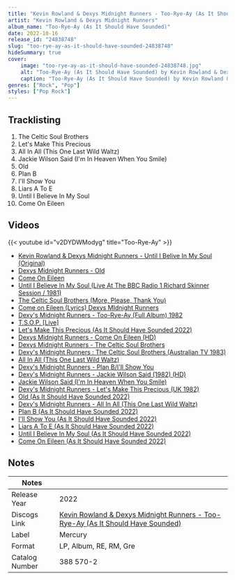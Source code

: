 ```yaml
---
title: "Kevin Rowland & Dexys Midnight Runners - Too-Rye-Ay (As It Should Have Sounded)"
artist: "Kevin Rowland & Dexys Midnight Runners"
album_name: "Too-Rye-Ay (As It Should Have Sounded)"
date: 2022-10-16
release_id: "24838748"
slug: "too-rye-ay-as-it-should-have-sounded-24838748"
hideSummary: true
cover:
    image: "too-rye-ay-as-it-should-have-sounded-24838748.jpg"
    alt: "Too-Rye-Ay (As It Should Have Sounded) by Kevin Rowland & Dexys Midnight Runners"
    caption: "Too-Rye-Ay (As It Should Have Sounded) by Kevin Rowland & Dexys Midnight Runners"
genres: ["Rock", "Pop"]
styles: ["Pop Rock"]
---
```

## Tracklisting
1. The Celtic Soul Brothers
2. Let's Make This Precious
3. All In All (This One Last Wild Waltz)
4. Jackie Wilson Said (I'm In Heaven When You Smile)
5. Old
6. Plan B
7. I'll Show You
8. Liars A To E
9. Until I Believe In My Soul
10. Come On Eileen

## Videos
{{< youtube id="v2DYDWModyg" title="Too-Rye-Ay" >}}
- [Kevin Rowland & Dexys Midnight Runners - Until I Belive In My Soul (Original)](https://www.youtube.com/watch?v=zEiRtCI6WJI)
- [Dexys Midnight Runners - Old](https://www.youtube.com/watch?v=wVB9PpwuTJM)
- [Come On Eileen](https://www.youtube.com/watch?v=GbpnAGajyMc)
- [Until I Believe In My Soul (Live At The BBC Radio 1 Richard Skinner Session / 1981)](https://www.youtube.com/watch?v=TnIc8paR5-M)
- [The Celtic Soul Brothers (More, Please, Thank You)](https://www.youtube.com/watch?v=jPEYHEZvhRw)
- [Come on Eileen (Lyrics)  Dexys MIdnight Runners](https://www.youtube.com/watch?v=BULwdSEBThk)
- [Dexy's Midnight Runners - Too-Rye-Ay (Full Album) 1982](https://www.youtube.com/watch?v=ah3LDkefeUU)
- [T.S.O.P. [Live]](https://www.youtube.com/watch?v=EMbsPhGM3AI)
- [Let's Make This Precious (As It Should Have Sounded 2022)](https://www.youtube.com/watch?v=deew4kIh7kc)
- [Dexys Midnight Runners - Come On Eileen (HD)](https://www.youtube.com/watch?v=VjG3kdUp8qc)
- [Dexys Midnight Runners - The Celtic Soul Brothers](https://www.youtube.com/watch?v=sQkkzNic1Vs)
- [Dexy's Midnight Runners : The Celtic Soul Brothers  (Australian TV 1983)](https://www.youtube.com/watch?v=hENk6H_0PUM)
- [All In All (This One Last Wild Waltz)](https://www.youtube.com/watch?v=zJpbO8_2aqQ)
- [Dexy's Midnight Runners - Plan B/I'll Show You](https://www.youtube.com/watch?v=4CTfGEFaV3A)
- [Dexy's Midnight Runners - Jackie Wilson Said (1982) (HD)](https://www.youtube.com/watch?v=FLjlrNpKsSk)
- [Jackie Wilson Said (I'm In Heaven When You Smile)](https://www.youtube.com/watch?v=2zGL-7D6Rk4)
- [Dexy's Midnight Runners - Let's Make This Precious (UK 1982)](https://www.youtube.com/watch?v=zg0KPlYYycY)
- [Old (As It Should Have Sounded 2022)](https://www.youtube.com/watch?v=68Pz0grG40c)
- [Dexy's Midnight Runners  - All In All (This One Last Wild Waltz)](https://www.youtube.com/watch?v=xRjR6fMbCpI)
- [Plan B (As It Should Have Sounded 2022)](https://www.youtube.com/watch?v=uZHKz9y5Nyg)
- [I'll Show You (As It Should Have Sounded 2022)](https://www.youtube.com/watch?v=KfJGMJnvUVg)
- [Liars A To E (As It Should Have Sounded 2022)](https://www.youtube.com/watch?v=fJdPH1xcsZo)
- [Until I Believe In My Soul (As It Should Have Sounded 2022)](https://www.youtube.com/watch?v=VvrDUFcrxIs)
- [Come On Eileen (As It Should Have Sounded 2022)](https://www.youtube.com/watch?v=fVaQeoWzwRU)

## Notes
| Notes          |             |
| ---------------| ----------- |
| Release Year   | 2022 |
| Discogs Link   | [Kevin Rowland & Dexys Midnight Runners - Too-Rye-Ay (As It Should Have Sounded)](https://www.discogs.com/release/24838748-Kevin-Rowland-Dexys-Midnight-Runners-Too-Rye-Ay-As-It-Should-Have-Sounded) |
| Label          | Mercury |
| Format         | LP, Album, RE, RM, Gre |
| Catalog Number | 388 570-2 |


